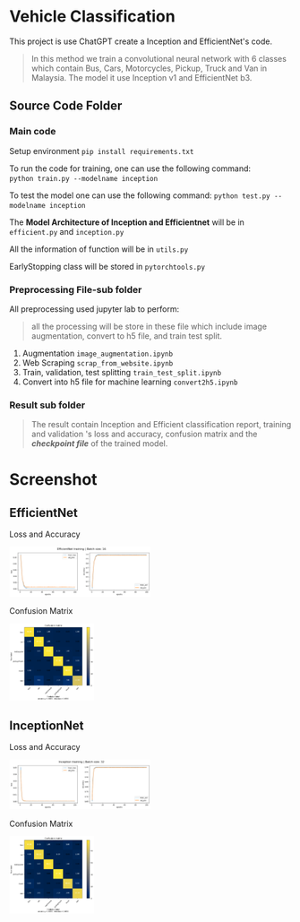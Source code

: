 ﻿# Vehicle Classification
This project is use ChatGPT create a Inception and EfficientNet's code.

>In this method we train a convolutional neural network with 6 classes which contain Bus, Cars, Motorcycles, Pickup, Truck and Van in Malaysia. The model it use Inception v1 and EfficientNet b3.

## Source Code Folder
### Main code 
Setup environment
`pip install requirements.txt`

To run the code for training, one can use the following command:  
`python train.py --modelname inception`

To test the model one can use the following command:
`python test.py --modelname inception`

The **Model Architecture of Inception and Efficientnet** will be in 
`efficient.py` and `inception.py`

All the information of function will be in `utils.py`

EarlyStopping class will be stored in `pytorchtools.py`

### Preprocessing File-sub folder
All preprocessing used jupyter lab to perform:
> all the processing will be store in these file which include image augmentation, convert to h5 file, and train test split.
1. Augmentation
`image_augmentation.ipynb`
2. Web Scraping
`scrap_from_website.ipynb`
3. Train, validation, test splitting
`train_test_split.ipynb`
4. Convert into h5 file for machine learning
`convert2h5.ipynb`


### Result sub folder
> The result contain Inception and Efficient classification report, training and validation 's loss and accuracy, confusion matrix and the ***checkpoint file*** of the trained model.

# Screenshot
## EfficientNet
Loss and Accuracy

<img src="Results/EfficientNet/loss_n_accuracy.png"  width="50%" height="30%">

Confusion Matrix

<img src="Results/EfficientNet/Confusion Matrix.png"  width="30%" height="30%">

## InceptionNet
Loss and Accuracy

<img src="Results/Inception/loss_n_accuracy.png"  width="50%" height="30%">

Confusion Matrix

<img src="Results/Inception/Confusion Matrix.png"  width="30%" height="30%">



